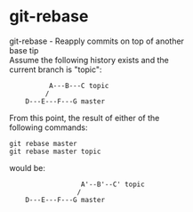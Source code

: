 # git-rebase

git-rebase - Reapply commits on top of another  
             base tip  
Assume the following history exists and the  
current branch is "topic":  
```
          A---B---C topic
         /
    D---E---F---G master
```
From this point, the result of either of the  
following commands:  
```
git rebase master
git rebase master topic
```
would be:  
```
                  A'--B'--C' topic
                 /
    D---E---F---G master
```
